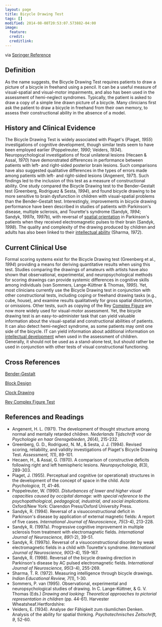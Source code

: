 ```yaml
---
layout: page
title: Bicycle Drawing Test 
tags: []
modified: 2014-08-08T20:53:07.573882-04:00
image:
  feature:
  credit: 
  creditlink: 
---
```

via [Springer Reference](http://www.springerreference.com/docs/html/chapterdbid/184070.html)


<div container_db_id="1403234" content_type_db_id="1" sort_key="000000"><div><h2 id="title1">Definition</h2></div></div><div container_db_id="1403235" content_type_db_id="1" sort_key="000001"><div><p>As the name suggests, the Bicycle Drawing Test requires patients to draw a picture of a bicycle in freehand using a pencil. It can be a useful measure of visual-spatial and visual-motor impairments, and also has been used in the assessment of hemi-neglect syndromes. Typically, the patient is asked to draw a copy of a simple line drawn picture of a bicycle. Many clinicians first ask the patient to draw a bicycle in freehand from their own memory, to assess their constructional ability in the absence of a model.</p></div></div><div container_db_id="1403236" content_type_db_id="1" sort_key="000002"><div><h2 id="title2">History and Clinical Evidence</h2></div></div><div container_db_id="1403237" content_type_db_id="1" sort_key="000003"><div><p>The Bicycle Drawing Test is widely associated with Piaget's (Piaget, <cite>1955</cite>) investigations of cognitive development, though similar tests seem to have been employed earlier (Poppelreuter, <cite>1990</cite>; Veiders, <cite>1934</cite>). Neuropsychological investigations of focal unilateral lesions (Hecaen &amp; Assal, <cite>1970</cite>) have demonstrated differences in performance between patients with left- and right-sided posterior brain lesions. Such comparisons have also suggested qualitative differences in the types of errors made among patients with left- and right-sided lesions (Angenent, <cite>1971</cite>). Such findings led to the inclusion of this test as a measure of constructional ability. One study compared the Bicycle Drawing test to the Bender-Gestalt test (Greenberg, Rodriguez &amp; Sesta, <cite>1994</cite>), and found bicycle drawing to be more sensitive to brain dysfunction in children with visual-spatial problems than the Bender-Gestalt test. Interestingly, improvements in bicycle drawing performance have been described in studies of patients with Parkinson's disease, multiple sclerosis, and Tourette's syndrome (Sandyk, <cite>1994</cite>; Sandyk, <cite>1997a</cite>, <cite>1997b</cite>), with reversal of <a href="http://www.springerreference.com/docs/link/2181470.html?s=184070&amp;t=spatial+orientation" class="srlink">spatial orientation</a> in Parkinson's patients when they received electromagnetic pulses to their brain (Sandyk, <cite>1998</cite>). The quality and complexity of the drawing produced by children and adults has also been linked to their <a href="http://www.springerreference.com/docs/link/2090902.html?s=184070&amp;t=intellectual+ability" class="srlink">intellectual ability</a> (Sharma, <cite>1972</cite>).</p></div></div><div container_db_id="1403238" content_type_db_id="1" sort_key="000004"><div><h2 id="title3">Current Clinical Use</h2></div></div><div container_db_id="1403239" content_type_db_id="1" sort_key="000005"><div><p>Formal scoring systems exist for the Bicycle Drawing test (Greenberg et al., <cite>1994</cite>) providing a means for deriving quantitative results when using this test. Studies comparing the drawings of amateurs with artists have also shown that observational, experimental, and neuropsychological methods for scoring drawings can provide systemic differences in cognitive skills among individuals (van Sommers, Lange-K&uuml;ttner &amp; Thomas, <cite>1995</cite>). Yet, most clinicians currently use the Bicycle Drawing test in conjunction with other constructional tests, including coping or freehand drawing tasks (e.g., cube, house), and examine results qualitatively for gross spatial distortion, or omissions. Other tests, such as copying of the Rey <a href="http://www.springerreference.com/docs/link/2186754.html?s=184070&amp;t=Complex+Figure" class="srlink">Complex Figure</a> are now more widely used for visual-motor assessment. Yet, the bicycle drawing test is an easy-to-administer task that can yield valuable information about the visual-spatial and constructional abilities of patients. It can also detect hemi-neglect syndrome, as some patients may omit one side of the bicycle. IT can yield information about additional information on <a href="http://www.springerreference.com/docs/link/2197766.html?s=184070&amp;t=intellectual+development" class="srlink">intellectual development</a> when used in the assessment of children. Generally, it should not be used as a stand-alone test, but should rather be used in conjunction with other tests of visual constructional functioning.</p></div></div><div container_db_id="1403240" content_type_db_id="1" sort_key="000006"><div><h2 id="title4">Cross References</h2></div></div><div container_db_id="1403241" content_type_db_id="1" sort_key="000007"><div><p><a href="http://www.springerreference.com/index/chapterdoi/10.1007/978-0-387-79948-3_4635">Bender-Gestalt</a></p></div></div><div container_db_id="1403242" content_type_db_id="1" sort_key="000008"><div><p><a href="http://www.springerreference.com/index/chapterdoi/10.1007/978-0-387-79948-3_1347">Block Design</a></p></div></div><div container_db_id="1403243" content_type_db_id="1" sort_key="000009"><div><p><a href="http://www.springerreference.com/index/chapterdoi/10.1007/978-0-387-79948-3_1351">Clock Drawing</a></p></div></div><div container_db_id="1403244" content_type_db_id="1" sort_key="000010"><div><p><a href="http://www.springerreference.com/index/chapterdoi/10.1007/978-0-387-79948-3_1399">Rey Complex Figure Test</a></p></div></div><div container_db_id="1403245" content_type_db_id="1" sort_key="000011"><div><h2 id="title5">References and Readings</h2></div></div><div container_db_id="1403246" content_type_db_id="1" sort_key="000012"><div>
  <ul class="Citation"> 
   <li> Angenent, H. L. (1971). The development of thought structure among normal and mentally retarded children. <i>Nederlands Tijdschrift voor de Psychologie en haar Grensgebieden, 26</i>(4), 215-232.</li>
   <li> Greenberg, G. D., Rodriguez, N. M., &amp; Sesta, J. J. (1994). Revised scoring, reliability, and validity investigations of Piaget's Bicycle Drawing Test. <i>Assessment, 1</i>(1), 89-101.</li>
   <li> Hecaen, H., &amp; Assal, G. (1970). A comparison of constructive deficits following right and left hemispheric lesions. <i>Neuropsychologia, 8</i>(3), 289-303.</li>
   <li> Piaget, J. (1955). Perceptual and cognitive (or operational) structures in the development of the concept of space in the child. <i>Acta Psychologica, 11</i>, 41-46.</li>
   <li> Poppelreuter, W. (1990). <i>Disturbances of lower and higher visual capacities caused by occipital damage: with special reference to the psychopathological, pedagogical, industrial, and social implications</i>. Oxford/New York: Clarendon Press/Oxford University Press.</li>
   <li> Sandyk, R. (1994). Reversal of a visuoconstructional deficit in Parkinson's disease by application of external magnetic fields: A report of five cases. <i>International Journal of Neuroscience, 75</i>(3-4), 213-228.</li>
   <li> Sandyk, R. (1997a). Progressive cognitive improvement in multiple sclerosis from treatment with electromagnetic fields. <i>International Journal of Neuroscience, 89</i>(1-2), 39-51.</li>
   <li> Sandyk, R. (1997b). Reversal of a visuoconstructional disorder by weak electromagnetic fields in a child with Tourette's syndrome. <i>International Journal of Neuroscience, 90</i>(3-4), 159-167.</li>
   <li> Sandyk, R. (1998). Reversal of the bicycle drawing direction in Parkinson's disease by AC pulsed electromagnetic fields. <i>International Journal of Neuroscience, 95</i>(3-4), 255-269.</li>
   <li> Sharma, T. R. (1972). Measuring intelligence through bicycle drawings. <i>Indian Educational Review, 7</i>(1), 1-30.</li>
   <li> Sommers, P. van (1995). Observational, experimental and neuropsychological studies of drawing. In C. Lange-K&uuml;ttner, &amp; G. V. Thomas (Eds.) <i>Drawing and looking: Theoretical approaches to pictorial representation in children</i> (pp. 44-61). Harvester Wheatsheaf.Hertfordshire:</li>
   <li> Veiders, E. (1934). Analyse der F&auml;higkeit zum r&auml;umlichen Denken. Analysis of the ability for spatial thinking. <i>Psychotechnisches Zeitschrift, 9</i>, 52-60.</li>
  </ul></div></div>

